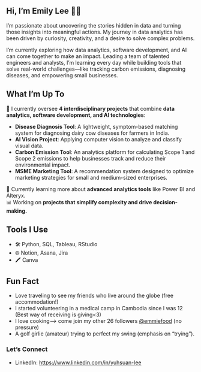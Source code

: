 ## Hi, I’m Emily Lee 🦥😇

I’m passionate about uncovering the stories hidden in data and turning those insights into meaningful actions. My journey in data analytics has been driven by curiosity, creativity, and a desire to solve complex problems.

I’m currently exploring how data analytics, software development, and AI can come together to make an impact. Leading a team of talented engineers and analysts, I’m learning every day while building tools that solve real-world challenges—like tracking carbon emissions, diagnosing diseases, and empowering small businesses.

## What I’m Up To
🔭 I currently oversee **4 interdisciplinary projects** that combine **data analytics, software development, and AI technologies**:
- **Disease Diagnosis Tool**: A lightweight, symptom-based matching system for diagnosing dairy cow diseases for farmers in India.
- **AI Vision Project**: Applying computer vision to analyze and classify visual data.
- **Carbon Emission Tool**: An analytics platform for calculating Scope 1 and Scope 2 emissions to help businesses track and reduce their environmental impact.
- **MSME Marketing Tool**: A recommendation system designed to optimize marketing strategies for small and medium-sized enterprises.

🌱 Currently learning more about **advanced analytics tools** like Power BI and Alteryx.  
📊 Working on **projects that simplify complexity and drive decision-making.**

## Tools I Use
- 🛠️ Python, SQL, Tableau, RStudio
- 🌐 Notion, Asana, Jira
- 🖍️ Canva

## Fun Fact
- Love traveling to see my friends who live around the globe (free accommodation!)
- I started volunteering in a medical camp in Cambodia since I was 12 (Best way of receiving is giving<3)
- I love cooking--> come join my other 26 followers [@emmiefood](https://instagram.com/emmiefood) (no pressure)
- A golf girlie (amateur) trying to perfect my swing (emphasis on “trying”).  

### Let’s Connect
- LinkedIn: https://www.linkedin.com/in/yuhsuan-lee

